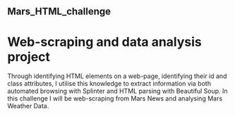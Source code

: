 ## Mars_HTML_challenge
#  Web-scraping and data analysis project

Through identifying HTML elements on a web-page, identifying their id and class attributes, I utilise this knowledge to extract information via both automated browsing with Splinter and HTML parsing with Beautiful Soup. In this challenge I will be web-scraping from Mars News and analysing Mars Weather Data.
